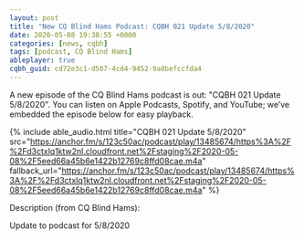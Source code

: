 ```yaml
---
layout: post
title: "New CQ Blind Hams Podcast: CQBH 021 Update 5/8/2020"
date: 2020-05-08 19:38:55 +0000
categories: [news, cqbh]
tags: [podcast, CQ Blind Hams]
ableplayer: true
cqbh_guid: cd72e3c1-d507-4cd4-9452-9a8befccfda4
---
```


A new episode of the CQ Blind Hams podcast is out: "CQBH 021 Update 5/8/2020". You can listen on Apple Podcasts, Spotify, and YouTube; we’ve embedded the episode below for easy playback.

{% include able_audio.html title="CQBH 021 Update 5/8/2020" src="https://anchor.fm/s/123c50ac/podcast/play/13485674/https%3A%2F%2Fd3ctxlq1ktw2nl.cloudfront.net%2Fstaging%2F2020-05-08%2F5eed66a45b6e1422b12769c8ffd08cae.m4a" fallback_url="https://anchor.fm/s/123c50ac/podcast/play/13485674/https%3A%2F%2Fd3ctxlq1ktw2nl.cloudfront.net%2Fstaging%2F2020-05-08%2F5eed66a45b6e1422b12769c8ffd08cae.m4a" %}

Description (from CQ Blind Hams):

<p>Update to podcast for 5/8/2020</p>
